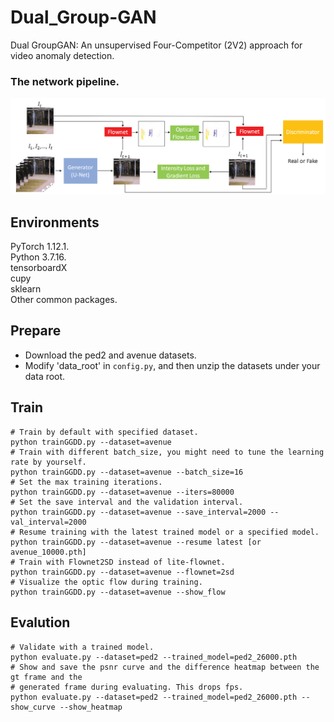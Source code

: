 # Dual_Group-GAN
Dual GroupGAN: An unsupervised Four-Competitor (2V2) approach for video anomaly detection.

### The network pipeline.  
![Example 0](contents/pipeline.png)

## Environments  
PyTorch 1.12.1.  
Python 3.7.16.  
tensorboardX  
cupy  
sklearn  
Other common packages.  

## Prepare
- Download the ped2 and avenue datasets.  
- Modify 'data_root' in `config.py`, and then unzip the datasets under your data root.

## Train
```Shell
# Train by default with specified dataset.
python trainGGDD.py --dataset=avenue
# Train with different batch_size, you might need to tune the learning rate by yourself.
python trainGGDD.py --dataset=avenue --batch_size=16
# Set the max training iterations.
python trainGGDD.py --dataset=avenue --iters=80000
# Set the save interval and the validation interval.
python trainGGDD.py --dataset=avenue --save_interval=2000 --val_interval=2000
# Resume training with the latest trained model or a specified model.
python trainGGDD.py --dataset=avenue --resume latest [or avenue_10000.pth]
# Train with Flownet2SD instead of lite-flownet.
python trainGGDD.py --dataset=avenue --flownet=2sd
# Visualize the optic flow during training.
python trainGGDD.py --dataset=avenue --show_flow
```

## Evalution
```Shell
# Validate with a trained model.
python evaluate.py --dataset=ped2 --trained_model=ped2_26000.pth
# Show and save the psnr curve and the difference heatmap between the gt frame and the 
# generated frame during evaluating. This drops fps.
python evaluate.py --dataset=ped2 --trained_model=ped2_26000.pth --show_curve --show_heatmap
```
